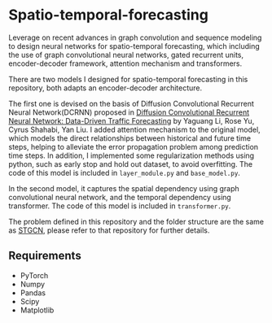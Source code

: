 # Spatio-temporal-forecasting
Leverage on recent advances in graph convolution and sequence modeling to design neural networks for spatio-temporal forecasting, which including the use of graph convolutional neural networks, gated recurrent units, encoder-decoder framework, attention mechanism and transformers.

There are two models I designed for spatio-temporal forecasting in this repository, both adapts an encoder-decoder architecture. 

The first one is devised on the basis of Diffusion Convolutional Recurrent Neural Network(DCRNN) proposed in [Diffusion Convolutional Recurrent Neural Network: Data-Driven Traffic Forecasting](https://arxiv.org/abs/1707.01926) by Yaguang Li, Rose Yu, Cyrus Shahabi, Yan Liu. I added attention mechanism to the original model, which models the direct relationships between historical and future time steps, helping to alleviate the error propagation problem among prediction time steps. In addition, I implemented some regularization methods using python, such as early stop and hold out dataset, to avoid overfitting. The code of this model is included in `layer_module.py` and `base_model.py`.

In the second model, it captures the spatial dependency using graph convolutional neural network, and the temporal dependency using transformer. The code of this model is included in `transformer.py`.

The problem defined in this repository and the folder structure are the same as [STGCN](https://github.com/VeritasYin/STGCN_IJCAI-18), please refer to that repository for further details.

## Requirements
* PyTorch
* Numpy
* Pandas
* Scipy
* Matplotlib
